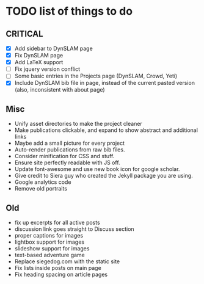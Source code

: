 TODO list of things to do
=========================

CRITICAL
--------
 * [X] Add sidebar to DynSLAM page
 * [X] Fix DynSLAM page
 * [X] Add LaTeX support
 * [ ] Fix jquery version conflict
 * [ ] Some basic entries in the Projects page (DynSLAM, Crowd, Yeti)
 * [X] Include DynSLAM bib file in page, instead of the current pasted version
     (also, inconsistent with about page)

Misc
----
 * Unify asset directories to make the project cleaner
 * Make publications clickable, and expand to show abstract and additional links
 * Maybe add a small picture for every project
 * Auto-render publications from raw bib files.
 * Consider minification for CSS and stuff.
 * Ensure site perfectly readable with JS off.
 * Update font-awesome and use new book icon for google scholar.
 * Give credit to Siera guy who created the Jekyll package you are using.
 * Google analytics code
 * Remove old portraits


Old
---
 * fix up excerpts for all active posts
 * discussion link goes straight to Discuss section
 * proper captions for images
 * lightbox support for images
 * slideshow support for images
 * text-based adventure game
 * Replace siegedog.com with the static site
 * Fix lists inside posts on main page
 * Fix heading spacing on article pages
